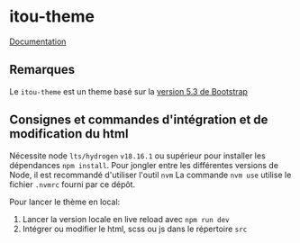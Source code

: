 # itou-theme

[Documentation](https://zeroheight.com/85c89893b/p/57b152-theme)

## Remarques
Le `itou-theme` est un theme basé sur la [version 5.3 de Bootstrap](https://getbootstrap.com/docs/5.3/getting-started/introduction/)

## Consignes et commandes d'intégration et de modification du html

Nécessite node `lts/hydrogen` `v18.16.1` ou supérieur pour installer les dépendances `npm install`.
Pour jongler entre les différentes versions de Node, il est recommandé d'utiliser l'outil `nvm`
La commande `nvm use` utilise le fichier `.nvmrc` fourni par ce dépôt.

Pour lancer le thème en local:
1. Lancer la version locale en live reload avec `npm run dev`
2. Intégrer ou modifier le html, scss ou js dans le répertoire `src`

<!--
Pour déployer (uniquement depuis main):
1. Générer une version de déploiement otimisée dans le répertoire `dist` avec la commande `npm run build`
2. Commiter les modifications sur la branche `main`
3. Commiter sur la branche `gh-pages` et déployer automatiquement sur github pages avec `npm run deploy`
4. Ensuite, la demo sera vsisible en preprod ici  https://betagouv.github.io/itou-theme/
-->

